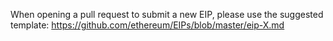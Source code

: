 When opening a pull request to submit a new EIP, please use the suggested template: https://github.com/ethereum/EIPs/blob/master/eip-X.md
